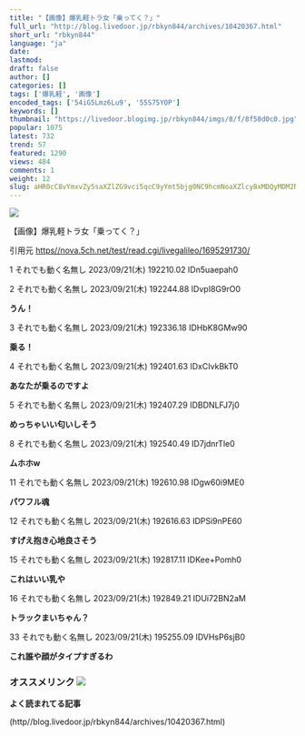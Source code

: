 ```yaml
---
title: "【画像】爆乳軽トラ女「乗ってく？」"
full_url: "http://blog.livedoor.jp/rbkyn844/archives/10420367.html"
short_url: "rbkyn844"
language: "ja"
date: 
lastmod: 
draft: false
author: []
categories: []
tags: ['爆乳軽', '画像']
encoded_tags: ['54iG5Lmz6Lu9', '55S75YOP']
keywords: []
thumbnail: "https://livedoor.blogimg.jp/rbkyn844/imgs/8/f/8f58d0c0.jpg"
popular: 1075
latest: 732
trend: 57
featured: 1290
views: 484
comments: 1
weight: 12
slug: aHR0cC8vYmxvZy5saXZlZG9vci5qcC9yYmt5bjg0NC9hcmNoaXZlcy8xMDQyMDM2Ny5odG1s
---
```


![](https://livedoor.blogimg.jp/rbkyn844/imgs/8/f/8f58d0c0.jpg)

<div><p>【画像】爆乳軽トラ女「乗ってく？」</p><p>引用元 <a title='' target='_blank' href='https//nova.5ch.net/test/read.cgi/livegalileo/1695291730/'>https//nova.5ch.net/test/read.cgi/livegalileo/1695291730/ </a> </p><p class='res1'>1 それでも動く名無し 2023/09/21(木) 192210.02 IDn5uaepah0</p> <p class='res1'>2 それでも動く名無し 2023/09/21(木) 192244.88 IDvpI8G9rO0 </p> <p class='res2'><b> うん！ </b></p> <p class='res1'>3 それでも動く名無し 2023/09/21(木) 192336.18 IDHbK8GMw90 </p> <p class='res2'><b> 乗る！ </b></p> <p class='res1'>4 それでも動く名無し 2023/09/21(木) 192401.63 IDxCIvkBkT0 </p> <p class='res2'><b> あなたが乗るのですよ </b></p> <p class='res1'>5 それでも動く名無し 2023/09/21(木) 192407.29 IDBDNLFJ7j0 </p> <p class='res2'><b> めっちゃいい匂いしそう </b></p> <p class='res1'>8 それでも動く名無し 2023/09/21(木) 192540.49 ID7jdnrTle0 </p> <p class='res2'><b> ムホホw </b></p> <p class='res1'>11 それでも動く名無し 2023/09/21(木) 192610.98 IDgw60i9ME0 </p> <p class='res2'><b> パワフル魂 </b></p> <p class='res1'>12 それでも動く名無し 2023/09/21(木) 192616.63 IDPSi9nPE60 </p> <p class='res2'><b> すげえ抱き心地良さそう </b></p> <p class='res1'>15 それでも動く名無し 2023/09/21(木) 192817.11 IDKee+Pomh0 </p> <p class='res2'><b> これはいい乳や </b></p> <p class='res1'>16 それでも動く名無し 2023/09/21(木) 192849.21 IDUi72BN2aM </p> <p class='res2'><b> トラックまいちゃん？ </b></p> <p class='res1'>33 それでも動く名無し 2023/09/21(木) 195255.09 IDVHsP6sjB0 </p> <p class='res2'><b> これ誰や顔がタイプすぎるわ </b></p> <p id='5077e33f033c4e934bb013c7c4eb8bbd'> </p> <p class='no-pc'></p> <h3 class='linkh'>オススメリンク <img src='http//blog.livedoor.jp/rbkyn844/ftp/fusagikom-fikergh.png'></h3> <p class='link2'> </p> <p class='no-pc'></p> <p class='no-pc'><p><b>よく読まれてる記事</b></p></p> </div>

(http//blog.livedoor.jp/rbkyn844/archives/10420367.html)
